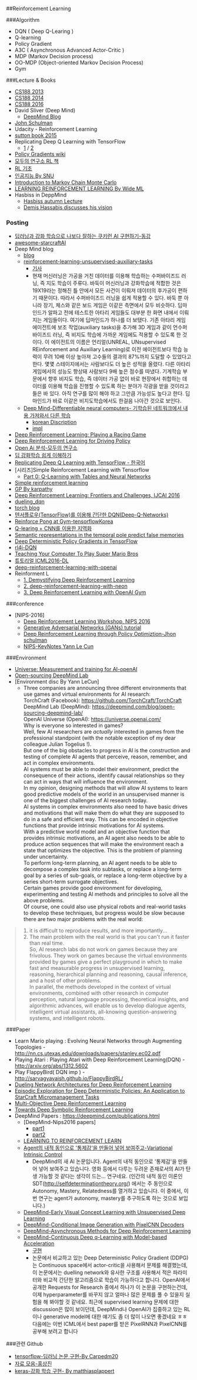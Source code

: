 ##Reinforcement Learning

###Algorithm
- DQN ( Deep Q-Learing )
- Q-learning
- Policy Gradient
- A3C ( Asynchronous Advanced Actor-Critic )
- MDP (Markov Decision process)
- OO-MDP (Object-oriented Markov Decision Process)
- Gym

###Lecture & Books
- [CS188 2013](https://www.youtube.com/user/CS188Spring2013)
- [CS188 2014](https://www.youtube.com/watch?v=IXuHxkpO5E8)
- [CS188 2016](https://www.youtube.com/watch?v=3aCn2-Slaoc&list=PLIeooNSdhQE5kRrB71yu5yP9BRCJCSbMt)
- David Sliver (Deep Mind)
  - [DeepMind Blog](https://deepmind.com/blog/deep-reinforcement-learning/)
- [John Schulman](https://www.youtube.com/watch?v=aUrX-rP_ss4&index=1&list=PLUdqnrHmtdXQuivfwPyEKi3y5eQJqo1c4)
- Udacity - Reinforcement Learning
- [sutton book 2015 ](https://www.dropbox.com/s/b3psxv2r0ccmf80/book2015oct.pdf?dl=0)
- Replicating Deep Q Learning with TensorFlow 
  - [1](https://www.youtube.com/watch?v=suNNrEHDR-I) / [2](https://www.youtube.com/watch?v=Zu-oNPPVvfI)
- [Policy Gradients wiki](http://www.scholarpedia.org/article/Policy_gradient_methods)
- [모두의 연구소 RL 책](https://dnddnjs.gitbooks.io/rl/content/)
- [RL 기초 ](https://norman3.github.io/rl/)
- [인공지능 By SNU](https://www.youtube.com/playlist?list=PLzWH6Ydh35ggVGbBh48TNs635gv2nxkFI)
- [Introduction to Markov Chain Monte Carlo](http://www.mcmchandbook.net/HandbookChapter1.pdf)
- [LEARNING REINFORCEMENT LEARNING By Wide ML](http://www.wildml.com/2016/10/learning-reinforcement-learning/#comments)
- Hasbiss in DeppMind
  - [Hasbiss autumn Lecture](https://www.youtube.com/watch?v=Psk5DLpqp3o)
  - [Demis Hassabis discusses his vision ](https://www.youtube.com/watch?v=iHrn2zLFh8Y&index=41&list=WL)

### Posting

- [딥러닝과 강화 학습으로 나보다 잘하는 쿠키런 AI 구현하기-동강](http://serviceapi.rmcnmv.naver.com/flash/outKeyPlayer.nhn?vid=744982879C4B8D95A768185158158FA1F14E&outKey=V122a39972b8120461b33134a56dad62b1db97657ca107701108d134a56dad62b1db9&controlBarMovable=true&jsCallable=true&skinName=tvcast_white)
- [awesome-starcraftAI](https://github.com/SKTBrain/awesome-starcraftAI)
- Deep Mind blog
    - [blog](https://deepmind.com/blog)
    - [reinforcement-learning-unsupervised-auxiliary-tasks](https://deepmind.com/blog/reinforcement-learning-unsupervised-auxiliary-tasks/)
        - [기사](http://m.news.naver.com/read.nhn?oid=092&aid=0002106658&sid1=105&mode=LSD)
        - 현재 머신러닝은 가공을 거친 데이터를 이용해 학습하는 수퍼바이즈드 러닝, 즉 지도 학습이 주류다. 바둑이 머신러닝과 강화학습에 적합한 것은 19X19라는 정해진 틀 안에서 모든 사건이 이뤄져 데이터의 후가공이 편하기 때문이다. 따라서 수퍼바이즈드 러닝을 쉽게 적용할 수 있다. 바둑 뿐 아니라 장기, 체스와 같은 보드 게임은 이같은 측면에서 모두 비슷하다. 딥마인드가 알파고 전에 테스트한 아타리 게임들도 대부분 한 화면 내에서 이뤄지는 게임들이다.
여기에 딥마인드가 하나를 더 보탰다. 기존 아타리 게임 에이전트에 보조 작업(auxiliary tasks)을 추가해 3D 게임과 같이 언수퍼바이즈드 러닝, 즉 비지도 학습에 가까운 게임에도 적용할 수 있도록 한 것이다. 이 에이전트의 이름은 언리얼(UNREAL, UNsupervised REinforcement and Auxiliary Learning)로 이전 에이전트보다 학습 능력이 무려 10배 이상 높아져 고수들의 결과의 87%까지 도달할 수 있었다고 한다. 몇몇 스테이지에서는 사람보다도 더 높은 성적을 올렸다. 다른 아타리 게임에서의 성능도 향상돼 사람보다 9배 높은 점수를 따냈다.
기계학습 부문에서 향후 비지도 학습, 즉 데이터 가공 없이 바로 현장에서 취합하는 데이터를 이용해 학습을 진행할 수 있도록 하는 분야가 각광을 받을 것이라고 들은 바 있다. 아직 연구를 많이 해야 하고 그만큼 가능성도 높다고 한다. 딥마인드가 바로 이같은 비지도학습에서도 한걸음 나아간 것으로 보인다.
    - [Deep Mind-Differentiable neural computers- 기학습된 네트워크에서 내용 가져와서 다른 학습](https://deepmind.com/blog/differentiable-neural-computers/)
        - [korean Discription](https://tensorflowkorea.wordpress.com/2016/10/13/deepminds-new-paper-memory-augmented-neural-network/)
        - [impl](https://github.com/Mostafa-Samir/DNC-tensorflow)
- [Deep Reinforcement Learning: Playing a Racing Game](https://lopespm.github.io/machine_learning/2016/10/06/deep-reinforcement-learning-racing-game.html)
- [Deep Reinforcement Learning for Driving Policy](https://www.youtube.com/watch?v=QK0LxA8FWq4&feature=share)
- [Open Ai 분석-모두의 연구소](http://www.modulabs.co.kr/RL_library/2621)
- [딥 강화학습 쉽게 이해하기](http://ddanggle.github.io/ml/ai/cs/2016/09/24/demystifyingDL.html)
- [Replicating Deep Q Learning with TensorFlow - 한국어](https://www.youtube.com/watch?v=suNNrEHDR-I)
- [시리즈]Simple Reinforcement Learning with Tensorflow
    - [Part 0: Q-Learning with Tables and Neural Networks](https://medium.com/emergent-future/simple-reinforcement-learning-with-tensorflow-part-0-q-learning-with-tables-and-neural-networks-d195264329d0#.6bd9pfsdv) 
- [Simple reinforcement learning ](http://kvfrans.com/simple-algoritms-for-solving-cartpole/)
- [GP By karpathy](http://karpathy.github.io/2016/05/31/rl/)
- [Deep Reinforcement Learning: Frontiers and Challenges, IJCAI 2016](https://sites.google.com/site/deeprlijcai16/programme)
- [dueling_dqn](http://torch.ch/blog/2016/04/30/dueling_dqn.html)
- [torch blog](http://torch.ch/blog/index.html)
- [텐서플로우(TensorFlow)를 이용해 간단한 DQN(Deep-Q-Networks) ](http://solarisailab.com/archives/486)
- [Reinforce Pong at Gym-tensorflowKorea](https://tensorflowkorea.wordpress.com/2016/07/13/reinforce-pong-at-gym/)
- [Q-learing + CNN를 이용한 지역화](http://www.slideshare.net/ssuser06e0c5/q-learning-cnn-object-localization)
- [Semantic representations in the temporal pole predict false memories](http://www.pnas.org/content/early/2016/08/16/1610686113.long)
- [Deep Deterministic Policy Gradients in TensorFlow](http://pemami4911.github.io/blog_posts/2016/08/21/ddpg-rl.html)
- [rl4j-DQN](https://rubenfiszel.github.io/posts/rl4j/2016-09-08-DQN-Learning-to-play-from-pixels-step-by-step.html)
- [Teaching Your Computer To Play Super Mario Bros](http://www.ehrenbrav.com/2016/08/teaching-your-computer-to-play-super-mario-bros-a-fork-of-the-google-deepmind-atari-machine-learning-project/?ref=mybridge.co)
- [튜토리얼 ICML2016-DL](http://techtalks.tv/talks/deep-reinforcement-learning/62360/)
- [deep-reinforcement-learning-with-openai](http://www.rubedo.com.br/2016/08/deep-reinforcement-learning-with-openai.html)
- Reinforment L 
  - [1. Demystifying Deep Reinforcement Learning](https://www.nervanasys.com/demystifying-deep-reinforcement-learning/)
  - [2. deep-reinforcement-learning-with-neon](https://www.nervanasys.com/deep-reinforcement-learning-with-neon/)
  - [3. Deep Reinforcement Learning with OpenAI Gym](https://www.nervanasys.com/openai/)

###conference
- [NIPS-2016]
  - [Deep Reinforcement Learning Workshop, NIPS 2016](https://sites.google.com/site/deeprlnips2016/)
  - [Generative Adversarial Networks (GANs) tutorial](http://www.iangoodfellow.com/slides/2016-12-04-NIPS.pdf)
  - [Deep	Reinforcement	Learning through Policy Optimiztion-Jhon schulman](http://people.eecs.berkeley.edu/~pabbeel/nips-tutorial-policy-optimization-Schulman-Abbeel.pdf)
  - [NIPS-KeyNotes Yann Le Cun](https://drive.google.com/file/d/0BxKBnD5y2M8NREZod0tVdW5FLTQ/view)

###Environment
- [Universe: Measurement and training for AI-openAI](https://tensorflow.blog/2016/12/05/universe-measurement-and-training-for-ai/)
- [Open-sourcing DeepMind Lab](https://deepmind.com/blog/open-sourcing-deepmind-lab/)
- [Environment disc By Yann LeCun]
  - Three companies are announcing three different environments that use games and virtual environments for AI research:  
TorchCraft (Facebook): https://github.com/TorchCraft/TorchCraft  
DeepMind Lab (DeepMind): https://deepmind.com/blog/open-sourcing-deepmind-lab/  
OpenAI Universe (OpenAI): https://universe.openai.com/  
Why is everyone so interested in games?  
Well, few AI researchers are *actually* interested in games from the professional standpoint (with the notable exception of my dear colleague Julian Togelius !).  
But one of the big obstacles to progress in AI is the construction and testing of complete AI agents that perceive, reason, remember, and act in complex environments.  
AI systems must be able to model their environment, predict the consequence of their actions, identify causal relationships so they can act in ways that will influence the environment.  
In my opinion, designing methods that will allow AI systems to learn good predictive models of the world in an unsupervised manner is one of the biggest challenges of AI research today.  
AI systems in complex environments also need to have basic drives and motivations that will make them do what they are supposed to do in a safe and efficient way. This can be encoded in objective functions that provide intrinsic motivations for AI systems.  
With a predictive world model and an objective function that provides intrinsic motivations, an AI agent also needs to be able to produce action sequences that will make the environment reach a state that optimizes the objective. This is the problem of planning under uncertainty.  
To perform long-term planning, an AI agent needs to be able to decompose a complex task into subtasks, or replace a long-term goal by a series of sub-goals, or replace a long-term objective by a series short-term surrogate objectives.  
Certain games provide good environment for developing, experimenting and testing AI methods and principles to solve all the above problems.  
Of course, one could also use physical robots and real-world tasks to develop these techniques, but progress would be slow because there are two major problems with the real world:  
>1. it is difficult to reproduce results, and more importantly...  
>2. The main problem with the real world is that you can't run it faster than real time.  
So, AI research labs do not work on games because they are frivolous. They work on games because the virtual environments provided by games give a perfect playground in which to make fast and measurable progress in unsupervised learning, reasoning, hierarchical planning and reasoning, causal inference, and a host of other problems.  
In parallel, the methods developed in the context of virtual environments, combined with other research in computer perception, natural language processing, theoretical insights, and algorithmic advances, will enable us to develop dialogue agents, intelligent virtual assistants, all-knowing question-answering systems, and intelligent robots.  

###Paper

- Learn Mario playing : Evolving Neural Networks through Augmenting Topologies - http://nn.cs.utexas.edu/downloads/papers/stanley.ec02.pdf
- Playing Atari : Playing Atari with Deep Reinforcement Learning(DQN) - http://arxiv.org/abs/1312.5602
- Play FlappyBird( DQN imp ) - http://sarvagyavaish.github.io/FlappyBirdRL/
- [Dueling Network Architectures for Deep Reinforcement Learning](http://arxiv.org/pdf/1511.06581v3.pdf)
- [Episodic Exploration for Deep Deterministic Policies: An Application to StarCraft Micromanagement Tasks](http://arxiv.org/abs/1609.02993)
- [Multi-Objective Deep Reinforcement Learning](https://arxiv.org/abs/1610.02707)
- [Towards Deep Symbolic Reinforcement Learning](https://arxiv.org/pdf/1609.05518.pdf)
- DeepMind Papers : https://deepmind.com/publications.html
  - [DeepMind-Nips2016 papers]
    - [part1](https://deepmind.com/blog/deepmind-papers-nips-part-1/)
    - [part2](https://deepmind.com/blog/deepmind-papers-nips-part-2/)
  - [LEARNING TO REINFORCEMENT LEARN](https://arxiv.org/pdf/1611.05763v1.pdf)
  - [ Agent의 내적 동인으로 '통제감'을 만들어 넣어 보여주고-Variational Intrinsic Control](https://arxiv.org/abs/1611.07507)
    - DeepMind의 새 AI 논문입니다. Agent의 내적 동인으로 '통제감'을 만들어 넣어 보여주고 있습니다. 영화 등에서 다루는 두려운 존재로서의 AI가 탄생 가능할 것 같다는 생각이 드는... 연구네요.
(인간의 내적 동인 이론인 SDT(http://selfdeterminationtheory.org/) 에서는 주 동인으로 Autonomy, Mastery, Relatedness를 열거하고 있습니다. 이 중에서, 이번 연구는 agent가 autonomy, mastery를 추구하도록 하는 것으로 보입니다.)
  - [DeepMind-Early Visual Concept Learning with Unsupervised Deep Learning](https://arxiv.org/pdf/1606.05579.pdf)
  - [DeepMind-Conditional Image Generation with PixelCNN Decoders](https://arxiv.org/pdf/1606.05579.pdf)
  - [DeepMind-Asynchronous Methods for Deep Reinforcement Learning](http://arxiv.org/pdf/1602.01783.pdf)
  - [DeepMind-Continuous Deep q-Learning with Model-based Acceleration](http://arxiv.org/pdf/1603.00748v1.pdf)
    - [구현](https://github.com/carpedm20/NAF-tensorflow)
    - 논문에서 비교하고 있는 Deep Deterministic Policy Gradient (DDPG)는 Continuous space에서 actor-critic을 사용해서 문제를 해결했는데, 이 논문에서는 duelling network와 유사한 구조를 사용해서 적은 파라미터와 비교적 간단한 알고리즘으로 학습이 가능하다고 합니다. OpenAI에서 공개한 Requests for Research 중에서 하나가 이 논문을 구현하는건데, 이제 hyperparameter를 바꾸지 않고 얼마나 많은 문제를 풀 수 있을지 실험을 해 봐야할 것 같네요.
    최근에 supervised learning 문제에 대한 discussion은 많이 보이던데, DeepMind나 OpenAI가 집중하고 있는 RL이나 generative model에 대한 얘기도 좀 더 많이 나오면 좋겠네요 ㅎㅎ 다음에는 이번 ICML에서 best paper를 받은 PixelRNN과 PixelCNN를 공부해 보려고 합니다

###관련 Github
- [tensorflow-딥러닝 논문 구현-By Carpedm20](https://github.com/carpedm20/deep-rl-tensorflow)
- [자료 모음-홍상진](https://github.com/sangjinhong/deep_learning)
- [keras-강화 학습 구현- By matthiasplappert](https://github.com/matthiasplappert/keras-rl)
